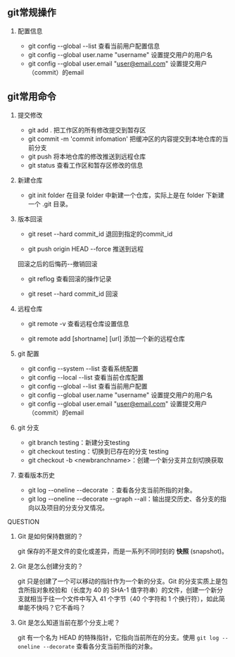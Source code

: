 ## git常规操作

1. 配置信息

   - git config --global --list  查看当前用户配置信息
   - git config --global user.name "username"  设置提交用户的用户名
   - git config --global user.email "user@email.com"  设置提交用户（commit）的email

## git常用命令

1. 提交修改

   - git add .	把工作区的所有修改提交到暂存区
   - git commit -m 'commit infomation'   把缓冲区的内容提交到本地仓库的当前分支
   - git push  将本地仓库的修改推送到远程仓库
   - git status  查看工作区和暂存区修改的信息

2. 新建仓库

   - git init folder	在目录 folder 中新建一个仓库，实际上是在 folder 下新建一个 .git 目录。

3. 版本回滚

   - git reset --hard commit_id	退回到指定的commit_id

   - git push origin HEAD --force	推送到远程

   回滚之后的后悔药--撤销回滚

   - git reflog	查看回滚的操作记录

   - git reset --hard commit_id  回滚

4. 远程仓库

   - git remote -v	查看远程仓库设置信息

   - git remote add [shortname] [url]  添加一个新的远程仓库

5. git 配置

   - git config --system --list	查看系统配置
   - git config --local --list  查看当前仓库配置
   - git config --global --list  查看当前用户配置
   - git config --global user.name "username"  设置提交用户的用户名
   - git config --global user.email "user@email.com"  设置提交用户（commit）的email

6. git 分支

   - git branch testing：新建分支testing
   - git checkout testing：切换到已存在的分支 testing
   - git checkout -b \<newbranchname>：创建一个新分支并立刻切换获取

7. 查看版本历史

   - git log --oneline --decorate ：查看各分支当前所指的对象。
   - git log --oneline --decorate --graph --all：输出提交历史、各分支的指向以及项目的分支分叉情况。





QUESTION

1. Git 是如何保持数据的？

   git 保存的不是文件的变化或差异，而是一系列不同时刻的 **快照** (snapshot)。

2. Git 是怎么创建分支的？

   git 只是创建了一个可以移动的指针作为一个新的分支。Git 的分支实质上是包含所指对象校验和（长度为 40 的 SHA-1 值字符串）的文件，创建一个新分支就相当于往一个文件中写入 41 个字节（40 个字符和 1 个换行符），如此简单能不快吗？它不香吗？

3. Git 是怎么知道当前在那个分支上呢？

   git 有一个名为 HEAD 的特殊指针，它指向当前所在的分支。使用 `git log --oneline --decorate` 查看各分支当前所指的对象。



